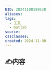 ```yaml
---
UID: 20241108180638
aliases: 
tags:
  - 工具
  - matlab
source: 
cssclasses: 
created: 2024-11-08
---
```


## ✍内容






